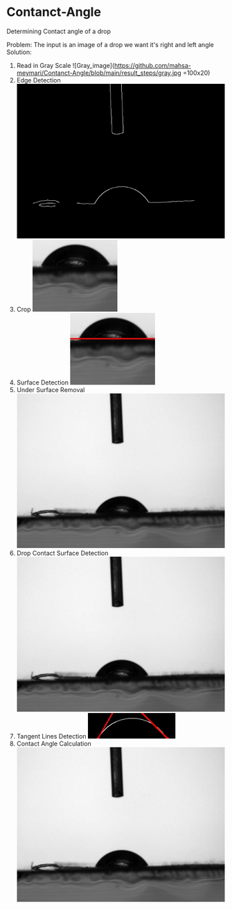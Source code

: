 # Contanct-Angle
Determining Contact angle of a drop

Problem: The input is an image of a drop we want it's right and left angle
Solution:
1. Read in Gray Scale
![Gray_image](https://github.com/mahsa-meymari/Contanct-Angle/blob/main/result_steps/gray.jpg =100x20)
2. Edge Detection
![Edge_image](https://github.com/mahsa-meymari/Contanct-Angle/blob/main/result_steps/edges.jpg?raw=true)
3. Crop
![Crop_image](https://github.com/mahsa-meymari/Contanct-Angle/blob/main/result_steps/cropped.jpg?raw=true)
4. Surface Detection
![Surface_image](https://github.com/mahsa-meymari/Contanct-Angle/blob/main/result_steps/surface.jpg?raw=true)
5. Under Surface Removal
![Gray_image](https://github.com/mahsa-meymari/Contanct-Angle/blob/main/result_steps/gray.jpg?raw=true)
6. Drop Contact Surface Detection
![Gray_image](https://github.com/mahsa-meymari/Contanct-Angle/blob/main/result_steps/gray.jpg?raw=true)
7. Tangent Lines Detection
![Tangent_image](https://github.com/mahsa-meymari/Contanct-Angle/blob/main/result_steps/tangent.jpg?raw=true)
8. Contact Angle Calculation
![Gray_image](https://github.com/mahsa-meymari/Contanct-Angle/blob/main/result_steps/gray.jpg?raw=true)
